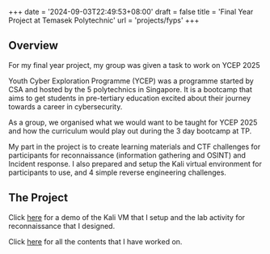 +++
date = '2024-09-03T22:49:53+08:00'
draft = false
title = 'Final Year Project at Temasek Polytechnic'
url = 'projects/fyps'
+++

## Overview
For my final year project, my group was given a task to work on YCEP 2025

Youth Cyber Exploration Programme (YCEP) was a programme started by CSA and hosted by the 5 polytechnics in Singapore. It is a bootcamp that aims to get students in pre-tertiary education excited about their journey towards a career in cybersecurity.

As a group, we organised what we would want to be taught for YCEP 2025 and how the curriculum would play out during the 3 day bootcamp at TP.

My part in the project is to create learning materials and CTF challenges for participants for reconnaissance (information gathering and OSINT) and Incident response. I also prepared and setup the Kali virtual environment for participants to use, and 4 simple reverse engineering challenges.

## The Project

Click [here](https://youtu.be/spiA26b6Ff0) for a demo of the Kali VM that I setup and the lab activity for reconnaissance that I designed.

Click [here](https://drive.google.com/drive/folders/1Q-DtNAbLgTR_b3vDK5SC6SiGbyXbOMlM?usp=drive_link) for all the contents that I have worked on.